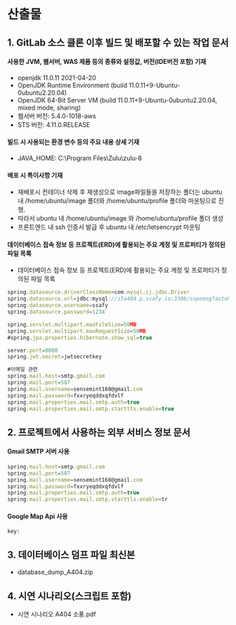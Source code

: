 # 산출물

## 1. GitLab 소스 클론 이후 빌드 및 배포할 수 있는 작업 문서

#### 사용한 JVM, 웹서버, WAS 제품 등의 종류와 설정값, 버전(IDE버전 포함) 기재

* openjdk 11.0.11 2021-04-20 
* OpenJDK Runtime Environment (build 11.0.11+9-Ubuntu-0ubuntu2.20.04) 
* OpenJDK 64-Bit Server VM (build 11.0.11+9-Ubuntu-0ubuntu2.20.04, mixed mode, sharing)
* 웹서버 버전: 5.4.0-1018-aws
* STS 버전: 4.11.0.RELEASE



#### 빌드 시 사용되는 환경 변수 등의 주요 내용 상세 기재

- JAVA_HOME: C:\Program Files\Zulu\zulu-8



#### 배포 시 특이사항 기재

- 재배포시 컨테이너 삭제 후 재생성으로 image파일들을 저장하는 폴더는 ubuntu 내 /home/ubuntu/image 폴더와 /home/ubuntu/profile 폴더와 마운팅으로 진행. 
- 따라서 ubuntu 내 /home/ubuntu/image 와 /home/ubuntu/profile 폴더 생성
- 프론트엔드 내 ssh 인증서 발급 후 ubuntu 내 /etc/letsencrypt 마운팅



#### 데이터베이스 접속 정보 등 프로젝트(ERD)에 활용되는 주요 계정 및 프로퍼티가 정의된 파일 목록

- 데이터베이스 접속 정보 등 프로젝트(ERD)에 활용되는 주요 계정 및 프로퍼티가 정의된 파일 목록

```javascript
spring.datasource.driverClassName=com.mysql.cj.jdbc.Driver
spring.datasource.url=jdbc:mysql://i5a404.p.ssafy.io:3306/sopoong?autoReconnect=true&useUniCode=yes&characterEncoding=UTF-8&serverTimezone=Asia/Seoul
spring.datasource.username=ssafy
spring.datasource.password=1234

spring.servlet.multipart.maxFileSize=50MB
spring.servlet.multipart.maxRequestSize=50MB
#spring.jpa.properties.hibernate.show_sql=true

server.port=8080
spring.jwt.secret=jwtsecretkey

#이메일 관련 
spring.mail.host=smtp.gmail.com
spring.mail.port=587
spring.mail.username=sensemint168@gmail.com
spring.mail.password=fxxryeqddxqfdvlf
spring.mail.properties.mail.smtp.auth=true
spring.mail.properties.mail.smtp.starttls.enable=true
```



## 2. 프로젝트에서 사용하는 외부 서비스 정보 문서

#### Gmail SMTP 서버 사용

```javascript
spring.mail.host=smtp.gmail.com
spring.mail.port=587
spring.mail.username=sensemint168@gmail.com
spring.mail.password=fxxryeqddxqfdvlf
spring.mail.properties.mail.smtp.auth=true
spring.mail.properties.mail.smtp.starttls.enable=tr
```



#### Google Map Api 사용

```
key: 
```



## 3. 데이터베이스 덤프 파일 최신본

- database_dump_A404.zip



## 4. 시연 시나리오(스크립트 포함)

- 시연 시나리오 A404 소풍.pdf


